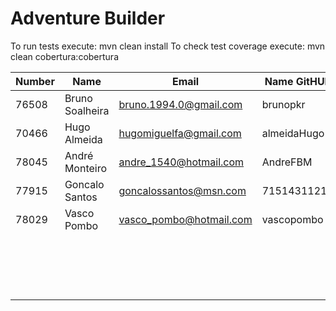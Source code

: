 # Adventure Builder

To run tests execute: mvn clean install
To check test coverage execute: mvn clean cobertura:cobertura

|   Number   |          Name           |            Email        |   Name GitHUb  | Grupo |
| ---------- | ----------------------- | ----------------------- | ---------------| ----- |
|76508       |Bruno Soalheira          |bruno.1994.0@gmail.com   |brunopkr        |   1   |
|70466       |Hugo Almeida             |hugomiguelfa@gmail.com   |almeidaHugo     |   2   |
|78045       |André Monteiro           |andre_1540@hotmail.com   |AndreFBM        |   3   |
|77915       |Goncalo Santos           |goncalossantos@msn.com   |71514311215     |   4   |
|78029       |Vasco Pombo              |vasco_pombo@hotmail.com  |vascopombo      |   5   |
|            |                         |                         |                |   6   |
|            |                         |                         |                |   7   |
|            |                         |                         |                |   8   |
|            |                         |                         |                |   9   |
